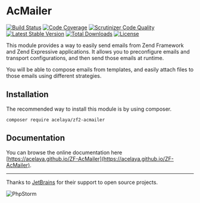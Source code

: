 # AcMailer

[![Build Status](https://img.shields.io/travis/acelaya/ZF-AcMailer/master.svg?style=flat-square)](https://travis-ci.org/acelaya/ZF-AcMailer)
[![Code Coverage](https://img.shields.io/scrutinizer/coverage/g/acelaya/ZF2-AcMailer.svg?style=flat-square)](https://scrutinizer-ci.com/g/acelaya/ZF2-AcMailer/?branch=master)
[![Scrutinizer Code Quality](https://img.shields.io/scrutinizer/g/acelaya/ZF2-AcMailer.svg?style=flat-square)](https://scrutinizer-ci.com/g/acelaya/ZF2-AcMailer/?branch=master)
[![Latest Stable Version](https://poser.pugx.org/acelaya/zf2-acmailer/v/stable?format=flat-square)](https://packagist.org/packages/acelaya/zf2-acmailer)
[![Total Downloads](https://poser.pugx.org/acelaya/zf2-acmailer/downloads?format=flat-square)](https://packagist.org/packages/acelaya/zf2-acmailer)
[![License](https://poser.pugx.org/acelaya/zf2-acmailer/license?format=flat-square)](https://packagist.org/packages/acelaya/zf2-acmailer)

This module provides a way to easily send emails from Zend Framework and Zend Expressive applications. It allows you to preconfigure emails and transport configurations, and then send those emails at runtime.

You will be able to compose emails from templates, and easily attach files to those emails using different strategies.

## Installation

The recommended way to install this module is by using composer.

    composer require acelaya/zf2-acmailer

## Documentation

You can browse the online documentation here [https://acelaya.github.io/ZF-AcMailer](https://acelaya.github.io/ZF-AcMailer).

* * *

Thanks to [JetBrains](https://www.jetbrains.com/) for their support to open source projects.

![PhpStorm](http://static.alejandrocelaya.com/img/logo_PhpStorm.png)
